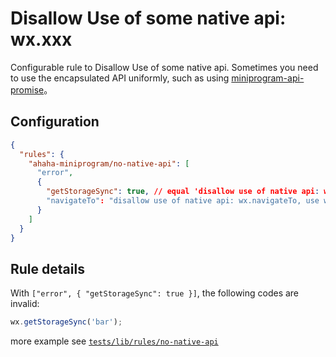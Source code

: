 # Disallow Use of some native api: wx.xxx

Configurable rule to Disallow Use of some native api. Sometimes you need to use the encapsulated API uniformly, such as using [miniprogram-api-promise](https://github.com/wechat-miniprogram/miniprogram-api-promise)。

## Configuration

```json
{
  "rules": {
    "ahaha-miniprogram/no-native-api": [
      "error",
      {
        "getStorageSync": true, // equal 'disallow use of native api: wx.getStorageSync'
        "navigateTo": "disallow use of native api: wx.navigateTo, use wxp.navigateTo instead" // custom message
      }
    ]
  }
}
```

## Rule details

With `["error", { "getStorageSync": true }]`, the following codes are invalid:

```js
wx.getStorageSync('bar');
```

more example see [`tests/lib/rules/no-native-api`](../../tests/lib/rules/no-native-api.js)
